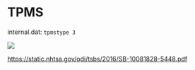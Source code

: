 # TPMS

internal.dat: `tpmstype 3`

![](https://i.imgur.com/v3VIdfa.png)

https://static.nhtsa.gov/odi/tsbs/2016/SB-10081828-5448.pdf
